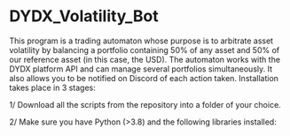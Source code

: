 # DYDX_Volatility_Bot

This program is a trading automaton whose purpose is to arbitrate asset volatility by balancing a portfolio containing 50% of any asset and 50% of our reference asset (in this case, the USD).
The automaton works with the DYDX platform API and can manage several portfolios simultaneously. It also allows you to be notified on Discord of each action taken.
Installation takes place in 3 stages:

1/ Download all the scripts from the repository into a folder of your choice.

2/ Make sure you have Python (>3.8) and the following libraries installed:
